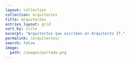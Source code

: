 ```yaml
---
layout: collection
collection: arquitectos
title: Arquitectos
entries_layout: grid
sort_by: title
excerpt: "Arquitectos que escriben en Arquitecto IT."
permalink: /arquitectos/
search: false
image:
  path: /images/portada.png
---
```

